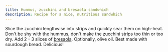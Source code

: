 ```yaml
---
title: Hummus, zucchini and bresaola sandwhich
description: Recipe for a nice, nutritious sandwhich
---
```


Slice the zucchini lengthwise into strips and quickly sear them on high-heat.
Don't be shy with the hummus, don't make the zucchini strips too thin or too 
dry. Add 2 - 3 slices of [bresaola][1]. Optionally, olive oil. Best made with 
sourdough bread. Delicious!

[1]: https://en.wikipedia.org/wiki/Bresaola
